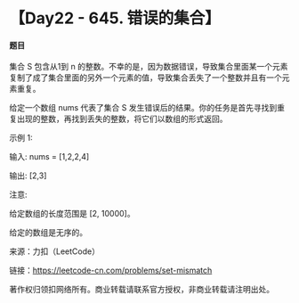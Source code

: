 # 【Day22 - 645. 错误的集合】

#### 题目

集合 S 包含从1到 n 的整数。不幸的是，因为数据错误，导致集合里面某一个元素复制了成了集合里面的另外一个元素的值，导致集合丢失了一个整数并且有一个元素重复。

给定一个数组 nums 代表了集合 S 发生错误后的结果。你的任务是首先寻找到重复出现的整数，再找到丢失的整数，将它们以数组的形式返回。

示例 1:

输入: nums = [1,2,2,4]

输出: [2,3]

注意:

给定数组的长度范围是 [2, 10000]。

给定的数组是无序的。

来源：力扣（LeetCode）

链接：https://leetcode-cn.com/problems/set-mismatch

著作权归领扣网络所有。商业转载请联系官方授权，非商业转载请注明出处。

